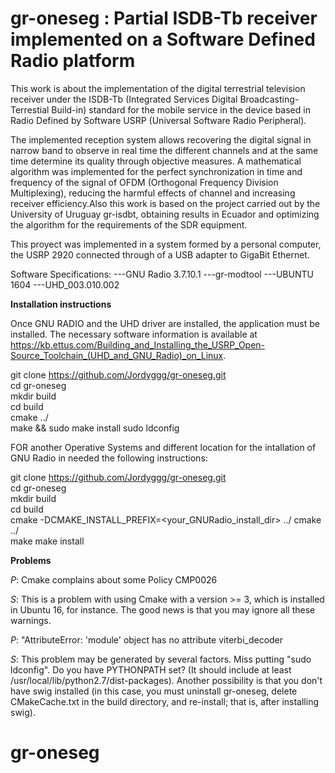 # gr-oneseg : Partial ISDB-Tb receiver implemented on a Software Defined Radio platform

This work is about the implementation of the digital terrestrial television receiver under the ISDB-Tb (Integrated Services Digital Broadcasting-Terrestial Build-in) standard for the mobile service in the device based in Radio Defined by Software USRP (Universal Software Radio Peripheral).

The implemented reception system allows recovering the digital signal in narrow band to observe in real time the different channels and at the same time determine its quality through objective
measures. A mathematical algorithm was implemented for the perfect synchronization in time and frequency of the signal of OFDM (Orthogonal Frequency Division Multiplexing), reducing the harmful effects of channel and increasing receiver efficiency.Also this work is  based on the project carried out by the University of Uruguay gr-isdbt, obtaining results in Ecuador and optimizing the algorithm for the requirements of the SDR equipment. 

This proyect was implemented in a system formed by a personal computer, the USRP 2920 connected through of a USB adapter to GigaBit Ethernet.

Software Specifications:
---GNU Radio 3.7.10.1
---gr-modtool
---UBUNTU 1604
---UHD_003.010.002
 

**Installation instructions**

Once GNU RADIO and the UHD driver are installed, the application must be installed. The necessary software information is available at https://kb.ettus.com/Building_and_Installing_the_USRP_Open-Source_Toolchain_(UHD_and_GNU_Radio)_on_Linux.

git clone https://github.com/Jordyggg/gr-oneseg.git  
    cd gr-oneseg  
    mkdir build  
    cd build  
    cmake ../  
    make && sudo make install
    sudo ldconfig  

FOR another Operative Systems and different location for the intallation of GNU Radio  in needed the following instructions:

git clone https://github.com/Jordyggg/gr-oneseg.git   
    cd gr-oneseg   
    mkdir build  
    cd build  
    cmake -DCMAKE_INSTALL_PREFIX=<your_GNURadio_install_dir> ../
    cmake ../  
    make
    make install 

**Problems**

*P*: Cmake complains about some Policy CMP0026 
 
*S*: This is a problem with using Cmake with a version >= 3, which is installed in Ubuntu 16, for instance. The good news is that you may ignore all these warnings. 

*P*:  "AttributeError: 'module' object has no attribute viterbi_decoder 

*S*: This problem may be generated by several factors. Miss putting "sudo ldconfig". Do you have PYTHONPATH set? (It should include at least /usr/local/lib/python2.7/dist-packages). Another possibility is that you don't have swig installed (in this case, you must uninstall gr-oneseg, delete CMakeCache.txt in the build directory, and re-install; that is, after installing swig).
 
# gr-oneseg
